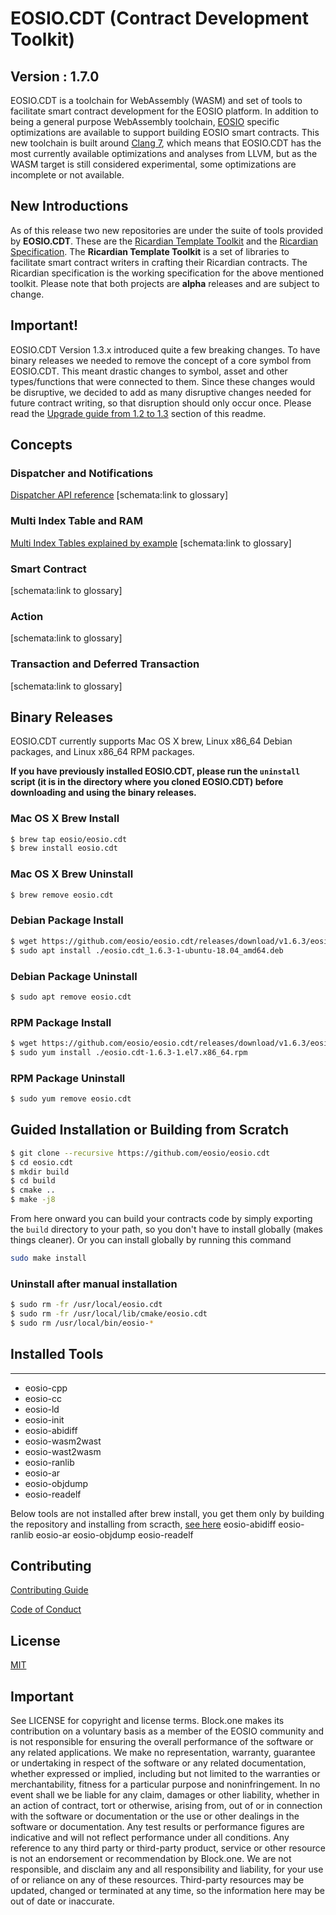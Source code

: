 # EOSIO.CDT (Contract Development Toolkit)
## Version : 1.7.0

EOSIO.CDT is a toolchain for WebAssembly (WASM) and set of tools to facilitate smart contract development for the EOSIO platform. In addition to being a general purpose WebAssembly toolchain, [EOSIO](https://github.com/eosio/eos) specific optimizations are available to support building EOSIO smart contracts.  This new toolchain is built around [Clang 7](https://github.com/eosio/llvm), which means that EOSIO.CDT has the most currently available optimizations and analyses from LLVM, but as the WASM target is still considered experimental, some optimizations are incomplete or not available.

## New Introductions
As of this release two new repositories are under the suite of tools provided by **EOSIO.CDT**.  These are the [Ricardian Template Toolkit](https://github.com/eosio/ricardian-template-toolkit) and the [Ricardian Specification](https://github.com/eosio/ricardian-spec).  The **Ricardian Template Toolkit** is a set of libraries to facilitate smart contract writers in crafting their Ricardian contracts.  The Ricardian specification is the working specification for the above mentioned toolkit.  Please note that both projects are **alpha** releases and are subject to change.

## Important!
EOSIO.CDT Version 1.3.x introduced quite a few breaking changes. To have binary releases we needed to remove the concept of a core symbol from EOSIO.CDT. This meant drastic changes to symbol, asset and other types/functions that were connected to them. Since these changes would be disruptive, we decided to add as many disruptive changes needed for future contract writing, so that disruption should only occur once. Please read the [Upgrade guide from 1.2 to 1.3](./upgrading/1.2-to-1.3) section of this readme.

## Concepts

### Dispatcher and Notifications
[Dispatcher API reference](https://eosio.github.io/eosio.cdt/1.6.0/group__dispatcher.html)
[schemata:link to glossary]

### Multi Index Table and RAM
[Multi Index Tables explained by example](https://developers.eos.io/eosio-cpp/docs/using-multi-index-tables)
[schemata:link to glossary]

### Smart Contract
[schemata:link to glossary]

### Action
[schemata:link to glossary]

### Transaction and Deferred Transaction
[schemata:link to glossary]

## Binary Releases
EOSIO.CDT currently supports Mac OS X brew, Linux x86_64 Debian packages, and Linux x86_64 RPM packages.

**If you have previously installed EOSIO.CDT, please run the `uninstall` script (it is in the directory where you cloned EOSIO.CDT) before downloading and using the binary releases.**

### Mac OS X Brew Install
```sh
$ brew tap eosio/eosio.cdt
$ brew install eosio.cdt
```

### Mac OS X Brew Uninstall
```sh
$ brew remove eosio.cdt
```

### Debian Package Install
```sh
$ wget https://github.com/eosio/eosio.cdt/releases/download/v1.6.3/eosio.cdt_1.6.3-1-ubuntu-18.04_amd64.deb
$ sudo apt install ./eosio.cdt_1.6.3-1-ubuntu-18.04_amd64.deb
```

### Debian Package Uninstall
```sh
$ sudo apt remove eosio.cdt
```

### RPM Package Install
```sh
$ wget https://github.com/eosio/eosio.cdt/releases/download/v1.6.3/eosio.cdt-1.6.3-1.el7.x86_64.rpm
$ sudo yum install ./eosio.cdt-1.6.3-1.el7.x86_64.rpm
```

### RPM Package Uninstall
```sh
$ sudo yum remove eosio.cdt
```

## Guided Installation or Building from Scratch
```sh
$ git clone --recursive https://github.com/eosio/eosio.cdt
$ cd eosio.cdt
$ mkdir build
$ cd build
$ cmake ..
$ make -j8
```

From here onward you can build your contracts code by simply exporting the `build` directory to your path, so you don't have to install globally (makes things cleaner).
Or you can install globally by running this command

```sh
sudo make install
```

### Uninstall after manual installation

```sh
$ sudo rm -fr /usr/local/eosio.cdt
$ sudo rm -fr /usr/local/lib/cmake/eosio.cdt
$ sudo rm /usr/local/bin/eosio-*
```

## Installed Tools
---
* eosio-cpp
* eosio-cc
* eosio-ld
* eosio-init
* eosio-abidiff
* eosio-wasm2wast
* eosio-wast2wasm
* eosio-ranlib
* eosio-ar
* eosio-objdump
* eosio-readelf

Below tools are not installed after brew install, you get them only by building the repository and installing from scracth, [see here](#guided_installation_or_building_from_scratch)
eosio-abidiff
eosio-ranlib
eosio-ar
eosio-objdump
eosio-readelf

## Contributing

[Contributing Guide](../CONTRIBUTING.md)

[Code of Conduct](../CONTRIBUTING.md#conduct)

## License

[MIT](../LICENSE)

## Important

See LICENSE for copyright and license terms.  Block.one makes its contribution on a voluntary basis as a member of the EOSIO community and is not responsible for ensuring the overall performance of the software or any related applications.  We make no representation, warranty, guarantee or undertaking in respect of the software or any related documentation, whether expressed or implied, including but not limited to the warranties or merchantability, fitness for a particular purpose and noninfringement. In no event shall we be liable for any claim, damages or other liability, whether in an action of contract, tort or otherwise, arising from, out of or in connection with the software or documentation or the use or other dealings in the software or documentation.  Any test results or performance figures are indicative and will not reflect performance under all conditions.  Any reference to any third party or third-party product, service or other resource is not an endorsement or recommendation by Block.one.  We are not responsible, and disclaim any and all responsibility and liability, for your use of or reliance on any of these resources. Third-party resources may be updated, changed or terminated at any time, so the information here may be out of date or inaccurate.
